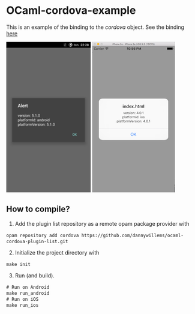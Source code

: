 # OCaml-cordova-example

This is an example of the binding to the *cordova* object. See the binding
[here](https://github.com/dannywillems/ocaml-cordova)

![screenshot1_android.png](github_res/screenshot1_android.png) ![screenshot1_ios.png](github_res/screenshot1_ios.png)

## How to compile?

1. Add the plugin list repository as a remote opam package provider with
```Shell
opam repository add cordova https://github.com/dannywillems/ocaml-cordova-plugin-list.git
```

2. Initialize the project directory with
```
make init
```

3. Run (and build).
```
# Run on Android
make run_android
# Run on iOS
make run_ios
```
